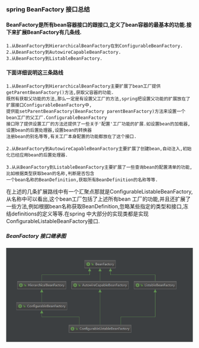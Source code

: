 ### spring BeanFactory 接口总结

#### BeanFactory是所有bean容器接口的跟接口,定义了bean容器的最基本的功能.接下来扩展BeanFactory有几条线.
    1.从BeanFactory到HierarchicalBeanFactory在到ConfigurableBeanFactory.
    2.从BeanFactory到AutowireCapableBeanFactory.
    3.从BeanFactory到ListableBeanFactory.
    
#### 下面详细说明这三条路线
    1.从BeanFactory到HierarchicalBeanFactory主要扩展了bean工厂提供getParentBeanFactory()方法,获取父容器的功能.  
    既然有获取父功能的方法,那么一定是有设置父工厂的方法,spring把设置父功能的扩展放在了扩展接口ConfigurableBeanFactory中,  
    提供能setParentBeanFactory(BeanFactory parentBeanFactory)方法来设置一个bean工厂的父工厂.ConfigurableBeanFactory  
    接口除了提供设置工厂的方法还提供了一些关于'配置'工厂功能的扩展.如设置bean的加载器,设置bean的后置处理器,设置bean的转换器  
    注册bean的别名等等,有关工厂本身配置的功能都放在了这个接口.
    
    2.从BeanFactory到AutowireCapableBeanFactory主要扩展了创建bean,自动注入,初始化已经应用bean的后置处理器.
    
    3.从从BeanFactory到ListableBeanFactory主要扩展了一些查询bean的配置清单的功能,比如根据类型获取bean的名称,判断是否包含  
    一个bean名称的BeanDefinition,获取所有BeanDefinition的名称等等.

在上述的几条扩展路线中有一个汇聚点那就是ConfigurableListableBeanFactory,从名称中可以看出,这个bean工厂包括了上述所有bean
工厂的功能,并且还扩展了一些方法,例如根据bean名称获取BeanDefinition,忽略某些指定的类型和接口,冻结definitions的定义等等.在spring
中大部分的实现类都是实现ConfigurableListableBeanFactory接口.

##### BeanFactory 接口继承图 
 ![接口继承图](spring/src/main/summary/BeanFactory.png)

